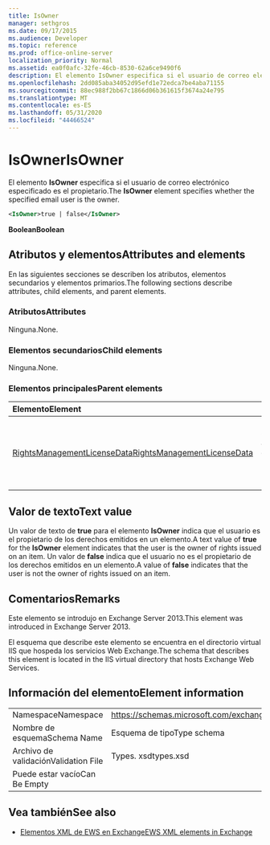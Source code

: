 ```yaml
---
title: IsOwner
manager: sethgros
ms.date: 09/17/2015
ms.audience: Developer
ms.topic: reference
ms.prod: office-online-server
localization_priority: Normal
ms.assetid: ea0f0afc-32fe-46cb-8530-62a6ce9490f6
description: El elemento IsOwner especifica si el usuario de correo electrónico especificado es el propietario.
ms.openlocfilehash: 2dd085aba34052d95efd1e72edca7be4aba71155
ms.sourcegitcommit: 88ec988f2bb67c1866d06b361615f3674a24e795
ms.translationtype: MT
ms.contentlocale: es-ES
ms.lasthandoff: 05/31/2020
ms.locfileid: "44466524"
---
```

# <a name="isowner"></a><span data-ttu-id="0e208-103">IsOwner</span><span class="sxs-lookup"><span data-stu-id="0e208-103">IsOwner</span></span>

<span data-ttu-id="0e208-104">El elemento **IsOwner** especifica si el usuario de correo electrónico especificado es el propietario.</span><span class="sxs-lookup"><span data-stu-id="0e208-104">The **IsOwner** element specifies whether the specified email user is the owner.</span></span> 
  
```XML
<IsOwner>true | false</IsOwner>
```

 <span data-ttu-id="0e208-105">**Boolean**</span><span class="sxs-lookup"><span data-stu-id="0e208-105">**Boolean**</span></span>
## <a name="attributes-and-elements"></a><span data-ttu-id="0e208-106">Atributos y elementos</span><span class="sxs-lookup"><span data-stu-id="0e208-106">Attributes and elements</span></span>

<span data-ttu-id="0e208-107">En las siguientes secciones se describen los atributos, elementos secundarios y elementos primarios.</span><span class="sxs-lookup"><span data-stu-id="0e208-107">The following sections describe attributes, child elements, and parent elements.</span></span>
  
### <a name="attributes"></a><span data-ttu-id="0e208-108">Atributos</span><span class="sxs-lookup"><span data-stu-id="0e208-108">Attributes</span></span>

<span data-ttu-id="0e208-109">Ninguna.</span><span class="sxs-lookup"><span data-stu-id="0e208-109">None.</span></span>
  
### <a name="child-elements"></a><span data-ttu-id="0e208-110">Elementos secundarios</span><span class="sxs-lookup"><span data-stu-id="0e208-110">Child elements</span></span>

<span data-ttu-id="0e208-111">Ninguna.</span><span class="sxs-lookup"><span data-stu-id="0e208-111">None.</span></span>
  
### <a name="parent-elements"></a><span data-ttu-id="0e208-112">Elementos principales</span><span class="sxs-lookup"><span data-stu-id="0e208-112">Parent elements</span></span>

|<span data-ttu-id="0e208-113">**Elemento**</span><span class="sxs-lookup"><span data-stu-id="0e208-113">**Element**</span></span>|<span data-ttu-id="0e208-114">**Descripción**</span><span class="sxs-lookup"><span data-stu-id="0e208-114">**Description**</span></span>|
|:-----|:-----|
|[<span data-ttu-id="0e208-115">RightsManagementLicenseData</span><span class="sxs-lookup"><span data-stu-id="0e208-115">RightsManagementLicenseData</span></span>](rightsmanagementlicensedata.md) <br/> |<span data-ttu-id="0e208-116">Especifica información sobre la licencia de administración de derechos.</span><span class="sxs-lookup"><span data-stu-id="0e208-116">Specifies information about the rights management license.</span></span>  <br/> |
   
## <a name="text-value"></a><span data-ttu-id="0e208-117">Valor de texto</span><span class="sxs-lookup"><span data-stu-id="0e208-117">Text value</span></span>

<span data-ttu-id="0e208-118">Un valor de texto de **true** para el elemento **IsOwner** indica que el usuario es el propietario de los derechos emitidos en un elemento.</span><span class="sxs-lookup"><span data-stu-id="0e208-118">A text value of **true** for the **IsOwner** element indicates that the user is the owner of rights issued on an item.</span></span> <span data-ttu-id="0e208-119">Un valor de **false** indica que el usuario no es el propietario de los derechos emitidos en un elemento.</span><span class="sxs-lookup"><span data-stu-id="0e208-119">A value of **false** indicates that the user is not the owner of rights issued on an item.</span></span> 
  
## <a name="remarks"></a><span data-ttu-id="0e208-120">Comentarios</span><span class="sxs-lookup"><span data-stu-id="0e208-120">Remarks</span></span>

<span data-ttu-id="0e208-121">Este elemento se introdujo en Exchange Server 2013.</span><span class="sxs-lookup"><span data-stu-id="0e208-121">This element was introduced in Exchange Server 2013.</span></span>
  
<span data-ttu-id="0e208-122">El esquema que describe este elemento se encuentra en el directorio virtual IIS que hospeda los servicios Web Exchange.</span><span class="sxs-lookup"><span data-stu-id="0e208-122">The schema that describes this element is located in the IIS virtual directory that hosts Exchange Web Services.</span></span>
  
## <a name="element-information"></a><span data-ttu-id="0e208-123">Información del elemento</span><span class="sxs-lookup"><span data-stu-id="0e208-123">Element information</span></span>

|||
|:-----|:-----|
|<span data-ttu-id="0e208-124">Namespace</span><span class="sxs-lookup"><span data-stu-id="0e208-124">Namespace</span></span>  <br/> |https://schemas.microsoft.com/exchange/services/2006/types  <br/> |
|<span data-ttu-id="0e208-125">Nombre de esquema</span><span class="sxs-lookup"><span data-stu-id="0e208-125">Schema Name</span></span>  <br/> |<span data-ttu-id="0e208-126">Esquema de tipo</span><span class="sxs-lookup"><span data-stu-id="0e208-126">Type schema</span></span>  <br/> |
|<span data-ttu-id="0e208-127">Archivo de validación</span><span class="sxs-lookup"><span data-stu-id="0e208-127">Validation File</span></span>  <br/> |<span data-ttu-id="0e208-128">Types. xsd</span><span class="sxs-lookup"><span data-stu-id="0e208-128">types.xsd</span></span>  <br/> |
|<span data-ttu-id="0e208-129">Puede estar vacío</span><span class="sxs-lookup"><span data-stu-id="0e208-129">Can Be Empty</span></span>  <br/> ||
   
## <a name="see-also"></a><span data-ttu-id="0e208-130">Vea también</span><span class="sxs-lookup"><span data-stu-id="0e208-130">See also</span></span>



- [<span data-ttu-id="0e208-131">Elementos XML de EWS en Exchange</span><span class="sxs-lookup"><span data-stu-id="0e208-131">EWS XML elements in Exchange</span></span>](ews-xml-elements-in-exchange.md)


